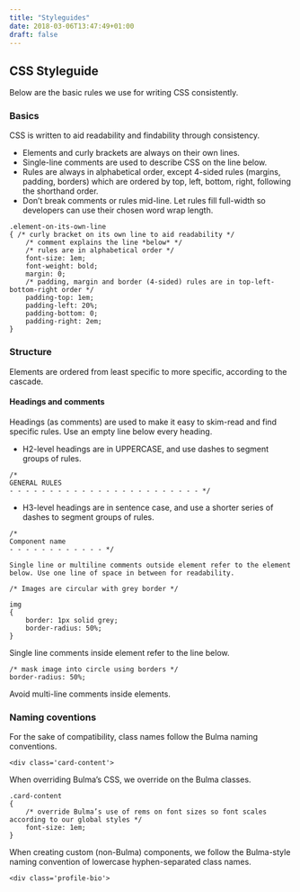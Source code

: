 ```yaml
---
title: "Styleguides"
date: 2018-03-06T13:47:49+01:00
draft: false
---
```


## CSS Styleguide

Below are the basic rules we use for writing CSS consistently.

### Basics

CSS is written to aid readability and findability through consistency.

* Elements and curly brackets are always on their own lines.
* Single-line comments are used to describe CSS on the line below.
* Rules are always in alphabetical order, except 4-sided rules (margins, padding, borders) which are ordered by top, left, bottom, right, following the shorthand order. 
* Don’t break comments or rules mid-line. Let rules fill full-width so developers can use their chosen word wrap length.

```
.element-on-its-own-line
{ /* curly bracket on its own line to aid readability */
    /* comment explains the line *below* */
    /* rules are in alphabetical order */
    font-size: 1em;
    font-weight: bold;
    margin: 0;
    /* padding, margin and border (4-sided) rules are in top-left-bottom-right order */
    padding-top: 1em;
    padding-left: 20%;
    padding-bottom: 0;
    padding-right: 2em;
}
```

### Structure

Elements are ordered from least specific to more specific, according to the cascade.

#### Headings and comments

Headings (as comments) are used to make it easy to skim-read and find specific rules. Use an empty line below every heading.

* H2-level headings are in UPPERCASE, and use dashes to segment groups of rules.

```
/* 
GENERAL RULES
- - - - - - - - - - - - - - - - - - - - - - - - */
```

* H3-level headings are in sentence case, and use a shorter series of dashes to segment groups of rules.

```
/*
Component name
- - - - - - - - - - - - */

Single line or multiline comments outside element refer to the element below. Use one line of space in between for readability.

/* Images are circular with grey border */

img
{
    border: 1px solid grey;
    border-radius: 50%;
}
```

Single line comments inside element refer to the line below.

```
/* mask image into circle using borders */
border-radius: 50%;
```

Avoid multi-line comments inside elements.

### Naming coventions

For the sake of compatibility, class names follow the Bulma naming conventions.

```
<div class='card-content'>
```

When overriding Bulma’s CSS, we override on the Bulma classes.

```
.card-content
{
    /* override Bulma’s use of rems on font sizes so font scales according to our global styles */
    font-size: 1em;
}
```

When creating custom (non-Bulma) components, we follow the Bulma-style naming convention of lowercase hyphen-separated class names.

```
<div class='profile-bio'>
```